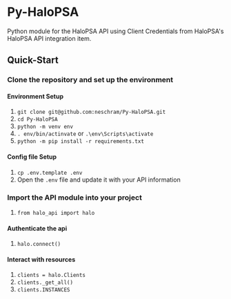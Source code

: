 # Py-HaloPSA

Python module for the HaloPSA API using Client Credentials from HaloPSA's HaloPSA API integration item.

## Quick-Start

### Clone the repository and set up the environment

#### Environment Setup

1. `git clone git@github.com:neschram/Py-HaloPSA.git`
2. `cd Py-HaloPSA`
3. `python -m venv env`
4. `. env/bin/actinvate` or `.\env\Scripts\activate`
5. `python -m pip install -r requirements.txt`

#### Config file Setup

1. `cp .env.template .env`
2. Open the `.env` file and update it with your API information

### Import the API module into your project

1. `from halo_api import halo`

#### Authenticate the api

1. `halo.connect()`

#### Interact with resources

1. `clients = halo.Clients`
2. `clients._get_all()`
3. `clients.INSTANCES`
